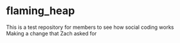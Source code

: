 # flaming_heap
This is a test repository for members to see how social coding works
Making a change that Zach asked for
